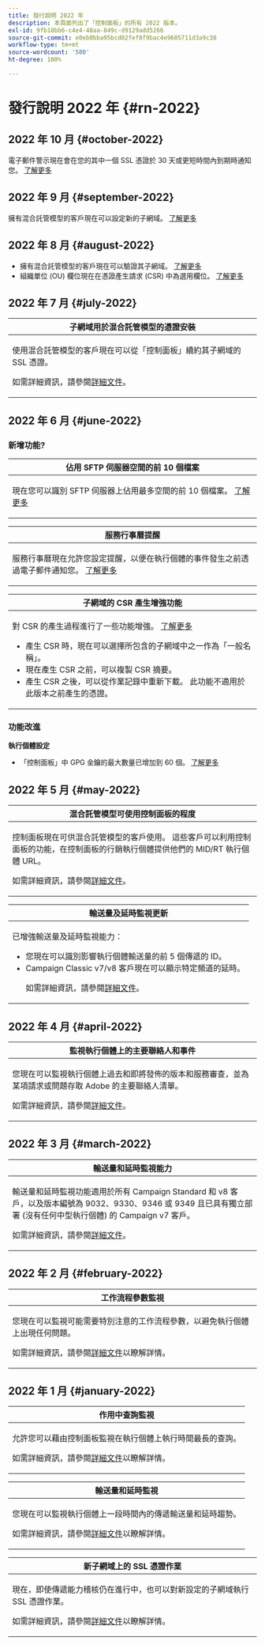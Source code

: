 ```yaml
---
title: 發行說明 2022 年
description: 本頁面列出了「控制面板」的所有 2022 版本。
exl-id: 9fb18bb6-c4e4-48aa-849c-d9129add5266
source-git-commit: e0eb0bba95bcd02fef8f9bac4e9605711d3a9c30
workflow-type: tm+mt
source-wordcount: '580'
ht-degree: 100%

---
```


# 發行說明 2022 年 {#rn-2022}

## 2022 年 10 月 {#october-2022}

電子郵件警示現在會在您的其中一個 SSL 憑證於 30 天或更短時間內到期時通知您。 [了解更多](../performance-monitoring/using/email-alerting.md)

## 2022 年 9 月 {#september-2022}

擁有混合託管模型的客戶現在可以設定新的子網域。 [了解更多](../subdomains-certificates/using/setting-up-new-subdomain.md)

## 2022 年 8 月 {#august-2022}

* 擁有混合託管模型的客戶現在可以驗證其子網域。 [了解更多](../subdomains-certificates/using/monitoring-subdomains.md)
* 組織單位 (OU) 欄位現在在憑證產生請求 (CSR) 中為選用欄位。 [了解更多](../subdomains-certificates/using/renewing-subdomain-certificate.md)

## 2022 年 7 月 {#july-2022}

<table>
<thead>
<tr>
<th><strong>子網域用於混合託管模型的憑證安裝</strong><br/></th>
</tr>
</thead>
<tbody>
<tr>
<td>
<p><p>使用混合託管模型的客戶現在可以從「控制面板」續約其子網域的 SSL 憑證。</p><p>如需詳細資訊，請參閱<a href="../subdomains-certificates/using/renewing-subdomain-certificate.md">詳細文件</a>。</p>
</td>
</tr>
</tbody>
</table>

## 2022 年 6 月 {#june-2022}

### 新增功能?

<table>
<thead>
<tr>
<th><strong>佔用 SFTP 伺服器空間的前 10 個檔案</strong><br/></th>
</tr>
</thead>
<tbody>
<tr>
<td>
<p>現在您可以識別 SFTP 伺服器上佔用最多空間的前 10 個檔案。 <a href="../sftp/using/sftp-storage-management.md">了解更多</a></p>
</td>
</tr>
</tbody>
</table>

<table>
<thead>
<tr>
<th><strong>服務行事曆提醒</strong><br/></th>
</tr>
</thead>
<tbody>
<tr>
<td>
<p>服務行事曆現在允許您設定提醒，以便在執行個體的事件發生之前透過電子郵件通知您。 <a href="../service-events/service-events.md">了解更多</a></p>
</td>
</tr>
</tbody>
</table>

<table>
<thead>
<tr>
<th><strong>子網域的 CSR 產生增強功能</strong><br/></th>
</tr>
</thead>
<tbody>
<tr>
<td>
<p>對 CSR 的產生過程進行了一些功能增強。 <a href="../subdomains-certificates/using/renewing-subdomain-certificate.md">了解更多</a></p><ul><li>產生 CSR 時，現在可以選擇所包含的子網域中之一作為「一般名稱」。</li><li>現在產生 CSR 之前，可以複製 CSR 摘要。</li><li>產生 CSR 之後，可以從作業記錄中重新下載。 此功能不適用於此版本之前產生的憑證。</li></ul><p>

</td>
</tr>
</tbody>
</table>

### 功能改進

**執行個體設定**

* 「控制面板」中 GPG 金鑰的最大數量已增加到 60 個。 [了解更多](../instances-settings/using/gpg-keys-management.md)

## 2022 年 5 月 {#may-2022}

<table>
<thead>
<tr>
<th><strong>混合託管模型可使用控制面板的程度</strong><br/></th>
</tr>
</thead>
<tbody>
<tr>
<td>
<p>控制面板現在可供混合託管模型的客戶使用。 這些客戶可以利用控制面板的功能，在控制面板的行銷執行個體提供他們的 MID/RT 執行個體 URL。 </p><p>如需詳細資訊，請參閱<a href="../instances-settings/using/external-accounts.md">詳細文件</a>。</p>
</td>
</tr>
</tbody>
</table>

<table>
<thead>
<tr>
<th><strong>輸送量及延時監視更新</strong><br/></th>
</tr>
</thead>
<tbody>
<tr>
<td>
<p>已增強輸送量及延時監視能力：<ul><li>您現在可以識別影響執行個體輸送量的前 5 個傳遞的 ID。</li><li>Campaign Classic v7/v8 客戶現在可以顯示特定頻道的延時。</p></li><p>如需詳細資訊，請參閱<a href="../performance-monitoring/using/throughputs-latencies.md">詳細文件</a>。</p>
</td>
</tr>
</tbody>
</table>


## 2022 年 4 月 {#april-2022}

<table>
<thead>
<tr>
<th><strong>監視執行個體上的主要聯絡人和事件</strong><br/></th>
</tr>
</thead>
<tbody>
<tr>
<td>
<p>您現在可以監視執行個體上過去和即將發佈的版本和服務審查，並為某項請求或問題存取 Adobe 的主要聯絡人清單。 </p><p>如需詳細資訊，請參閱<a href="../service-events/service-events.md">詳細文件</a>。</p>
</td>
</tr>
</tbody>
</table>

## 2022 年 3 月 {#march-2022}

<table>
<thead>
<tr>
<th><strong>輸送量和延時監視能力</strong><br/></th>
</tr>
</thead>
<tbody>
<tr>
<td>
<p>輸送量和延時監視功能適用於所有 Campaign Standard 和 v8 客戶，以及版本編號為 9032、9330、9346 或 9349 且已具有獨立部署 (沒有任何中型執行個體) 的 Campaign v7 客戶。</p><p>如需詳細資訊，請參閱<a href="../performance-monitoring/using/throughputs-latencies.md">詳細文件</a>。</p>
</td>
</tr>
</tbody>
</table>

## 2022 年 2 月 {#february-2022}

<table>
<thead>
<tr>
<th><strong>工作流程參數監視</strong><br/></th>
</tr>
</thead>
<tbody>
<tr>
<td>
<p>您現在可以監視可能需要特別注意的工作流程參數，以避免執行個體上出現任何問題。  </p><p>如需詳細資訊，請參閱<a href="../performance-monitoring/using/workflow-monitoring.md">詳細文件</a>以瞭解詳情。</p>
</td>
</tr>
</tbody>
</table>

## 2022 年 1 月 {#january-2022}

<table>
<thead>
<tr>
<th><strong>作用中查詢監視</strong><br/></th>
</tr>
</thead>
<tbody>
<tr>
<td>
<p>允許您可以藉由控制面板監視在執行個體上執行時間最長的查詢。 </p><p>如需詳細資訊，請參閱<a href="../performance-monitoring/using/database-active-queries.md">詳細文件</a>以瞭解詳情。</p>
</td>
</tr>
</tbody>
</table>

<table>
<thead>
<tr>
<th><strong>輸送量和延時監視</strong><br/></th>
</tr>
</thead>
<tbody>
<tr>
<td>
<p>您現在可以監視執行個體上一段時間內的傳遞輸送量和延時趨勢。 </p><p>如需詳細資訊，請參閱<a href="../performance-monitoring/using/throughputs-latencies.md">詳細文件</a>以瞭解詳情。</p>
</td>
</tr>
</tbody>
</table>

<table>
<thead>
<tr>
<th><strong>新子網域上的 SSL 憑證作業</strong><br/></th>
</tr>
</thead>
<tbody>
<tr>
<td>
<p>現在，即使傳遞能力稽核仍在進行中，也可以對新設定的子網域執行 SSL 憑證作業。</p><p>如需詳細資訊，請參閱<a href="../subdomains-certificates/using/renewing-subdomain-certificate.md">詳細文件</a>以瞭解詳情。</p>
</td>
</tr>
</tbody>
</table>
